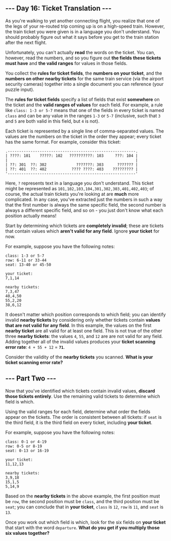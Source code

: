 <article>
<h2>--- Day 16: Ticket Translation ---</h2>

As you're walking to yet another connecting flight, you realize that one of the legs of your re-routed trip coming up is on a high-speed train. However, the train ticket you were given is in a language you don't understand. You should probably figure out what it says before you get to the train station after the next flight.

Unfortunately, you can't actually <strong>read</strong> the words on the ticket. You can, however, read the numbers, and so you figure out <strong>the fields these tickets must have</strong> and <strong>the valid ranges</strong> for values in those fields.

You collect the <strong>rules for ticket fields</strong>, the <strong>numbers on your ticket</strong>, and the <strong>numbers on other nearby tickets</strong> for the same train service (via the airport security cameras) together into a single document you can reference (your puzzle input).

The <strong>rules for ticket fields</strong> specify a list of fields that exist <strong>somewhere</strong> on the ticket and the <strong>valid ranges of values</strong> for each field. For example, a rule like `class: 1-3 or 5-7` means that one of the fields in every ticket is named `class` and can be any value in the ranges `1-3` or `5-7` (inclusive, such that `3` and `5` are both valid in this field, but `4` is not).

Each ticket is represented by a single line of comma-separated values. The values are the numbers on the ticket in the order they appear; every ticket has the same format. For example, consider this ticket:

```
.--------------------------------------------------------.
| ????: 101    ?????: 102   ??????????: 103     ???: 104 |
|                                                        |
| ??: 301  ??: 302             ???????: 303      ??????? |
| ??: 401  ??: 402           ???? ????: 403    ????????? |
'--------------------------------------------------------'
```

Here, `?` represents text in a language you don't understand. This ticket might be represented as `101,102,103,104,301,302,303,401,402,403`; of course, the actual train tickets you're looking at are <strong>much</strong> more complicated. In any case, you've extracted just the numbers in such a way that the first number is always the same specific field, the second number is always a different specific field, and so on - you just don't know what each position actually means!

Start by determining which tickets are <strong>completely invalid</strong>; these are tickets that contain values which <strong>aren't valid for any field</strong>. Ignore <strong>your ticket</strong> for now.

For example, suppose you have the following notes:

```
class: 1-3 or 5-7
row: 6-11 or 33-44
seat: 13-40 or 45-50

your ticket:
7,1,14

nearby tickets:
7,3,47
40,4,50
55,2,20
38,6,12
```

It doesn't matter which position corresponds to which field; you can identify invalid <strong>nearby tickets</strong> by considering only whether tickets contain <strong>values that are not valid for any field</strong>. In this example, the values on the first <strong>nearby ticket</strong> are all valid for at least one field. This is not true of the other three <strong>nearby tickets</strong>: the values `4`, `55`, and `12` are are not valid for any field. Adding together all of the invalid values produces your <strong>ticket scanning error rate</strong>: `4 + 55 + 12` = <strong>`71`</strong>.

Consider the validity of the <strong>nearby tickets</strong> you scanned. <strong>What is your ticket scanning error rate?</strong>
</article>

<article>
<h2>--- Part Two ---</h2>

Now that you've identified which tickets contain invalid values, <strong>discard those tickets entirely</strong>. Use the remaining valid tickets to determine which field is which.

Using the valid ranges for each field, determine what order the fields appear on the tickets. The order is consistent between all tickets: if `seat` is the third field, it is the third field on every ticket, including <strong>your ticket</strong>.

For example, suppose you have the following notes:

```
class: 0-1 or 4-19
row: 0-5 or 8-19
seat: 0-13 or 16-19

your ticket:
11,12,13

nearby tickets:
3,9,18
15,1,5
5,14,9
```

Based on the <strong>nearby tickets</strong> in the above example, the first position must be `row`, the second position must be `class`, and the third position must be `seat`; you can conclude that in <strong>your ticket</strong>, `class` is `12`, `row` is `11`, and `seat` is `13`.

Once you work out which field is which, look for the six fields on <strong>your ticket</strong> that start with the word `departure`. <strong>What do you get if you multiply those six values together?</strong>
</article>

